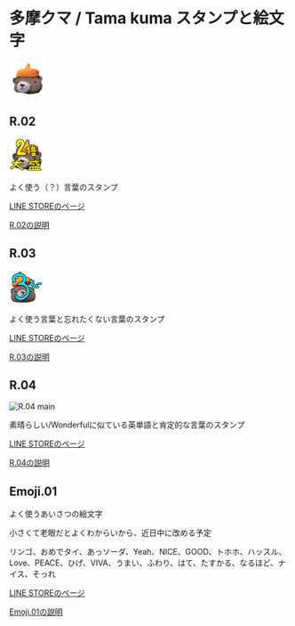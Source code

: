 # 多摩クマ / Tama kuma スタンプと絵文字

![多摩クマ](.\64.png)

## R.02

![R.02 main](R.02\images\00_IMG_4337_main.png)

よく使う（？）言葉のスタンプ

[LINE STOREのページ](https://store.line.me/stickershop/product/30005709/ja)

[R.02の説明](R.02\Frontpage.md)

## R.03

![R.03 main](R.03\images\00_IMG_4349_Main.png)

よく使う言葉と忘れたくない言葉のスタンプ

[LINE STOREのページ](https://store.line.me/stickershop/product/29506402/ja)

[R.03の説明](R.03\Frontpage.html)

## R.04

![R.04 main](R.04\images\00_IMG_4336丸_main.png)

素晴らしい/Wonderfulに似ている英単語と肯定的な言葉のスタンプ

[LINE STOREのページ](https://store.line.me/stickershop/product/29480228/ja)

[R.04の説明](R.04\Frontpage.html)

## Emoji.01

よく使うあいさつの絵文字

小さくて老眼だとよくわからいから、近日中に改める予定

リンゴ、おめでタイ、あっソーダ、Yeah、NICE、GOOD、トホホ、ハッスル、Love、PEACE、ひげ、VIVA、うまい、ふわり、はて、たすかる、なるほど、ナイス、そっれ

[LINE STOREのページ](https://store.line.me/emojishop/product/6751628729e27704ed44582e/ja)

[Emoji.01の説明](Emoji.01\Frontpage.html)
